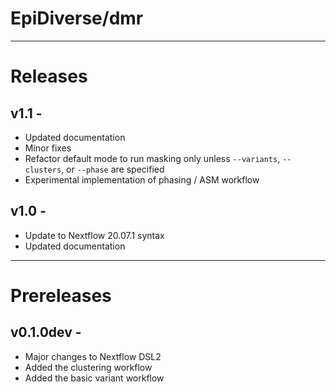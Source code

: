 # EpiDiverse/dmr
---
# Releases

## v1.1 - 
* Updated documentation
* Minor fixes
* Refactor default mode to run masking only unless `--variants`, `--clusters`, or `--phase` are specified
* Experimental implementation of phasing / ASM workflow

## v1.0 - 
* Update to Nextflow 20.07.1 syntax
* Updated documentation

---
# Prereleases
## v0.1.0dev - 
* Major changes to Nextflow DSL2
* Added the clustering workflow
* Added the basic variant workflow